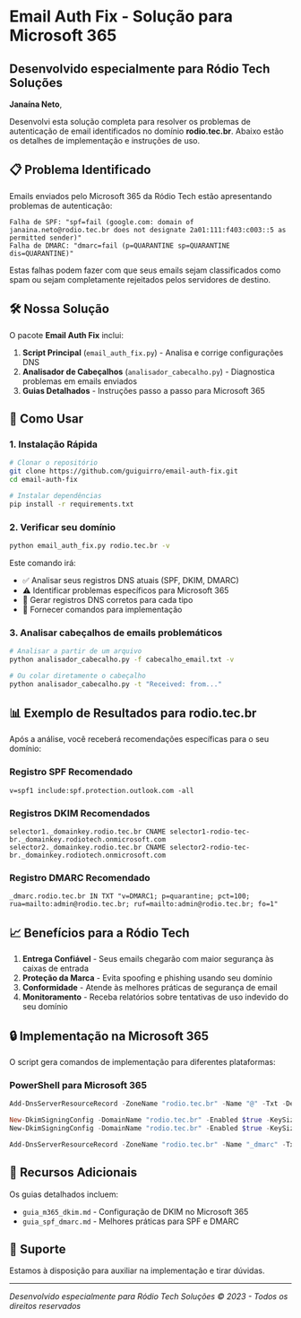 # Email Auth Fix - Solução para Microsoft 365
## Desenvolvido especialmente para Ródio Tech Soluções



**Janaína Neto**,

Desenvolvi esta solução completa para resolver os problemas de autenticação de email identificados no domínio **rodio.tec.br**. Abaixo estão os detalhes de implementação e instruções de uso.

## 📋 Problema Identificado

Emails enviados pelo Microsoft 365 da Ródio Tech estão apresentando problemas de autenticação:

```
Falha de SPF: "spf=fail (google.com: domain of janaina.neto@rodio.tec.br does not designate 2a01:111:f403:c003::5 as permitted sender)"
Falha de DMARC: "dmarc=fail (p=QUARANTINE sp=QUARANTINE dis=QUARANTINE)"
```

Estas falhas podem fazer com que seus emails sejam classificados como spam ou sejam completamente rejeitados pelos servidores de destino.

## 🛠️ Nossa Solução

O pacote **Email Auth Fix** inclui:

1. **Script Principal** (`email_auth_fix.py`) - Analisa e corrige configurações DNS
2. **Analisador de Cabeçalhos** (`analisador_cabecalho.py`) - Diagnostica problemas em emails enviados
3. **Guias Detalhados** - Instruções passo a passo para Microsoft 365

## 🚀 Como Usar

### 1. Instalação Rápida

```bash
# Clonar o repositório
git clone https://github.com/guiguirro/email-auth-fix.git
cd email-auth-fix

# Instalar dependências
pip install -r requirements.txt
```

### 2. Verificar seu domínio

```bash
python email_auth_fix.py rodio.tec.br -v
```

Este comando irá:
- ✅ Analisar seus registros DNS atuais (SPF, DKIM, DMARC)
- ⚠️ Identificar problemas específicos para Microsoft 365
- 📝 Gerar registros DNS corretos para cada tipo
- 🔧 Fornecer comandos para implementação

### 3. Analisar cabeçalhos de emails problemáticos

```bash
# Analisar a partir de um arquivo
python analisador_cabecalho.py -f cabecalho_email.txt -v

# Ou colar diretamente o cabeçalho
python analisador_cabecalho.py -t "Received: from..."
```

## 📊 Exemplo de Resultados para rodio.tec.br

Após a análise, você receberá recomendações específicas para o seu domínio:

### Registro SPF Recomendado
```
v=spf1 include:spf.protection.outlook.com -all
```

### Registros DKIM Recomendados
```
selector1._domainkey.rodio.tec.br CNAME selector1-rodio-tec-br._domainkey.rodiotech.onmicrosoft.com
selector2._domainkey.rodio.tec.br CNAME selector2-rodio-tec-br._domainkey.rodiotech.onmicrosoft.com
```

### Registro DMARC Recomendado
```
_dmarc.rodio.tec.br IN TXT "v=DMARC1; p=quarantine; pct=100; rua=mailto:admin@rodio.tec.br; ruf=mailto:admin@rodio.tec.br; fo=1"
```

## 📈 Benefícios para a Ródio Tech

1. **Entrega Confiável** - Seus emails chegarão com maior segurança às caixas de entrada
2. **Proteção da Marca** - Evita spoofing e phishing usando seu domínio
3. **Conformidade** - Atende às melhores práticas de segurança de email
4. **Monitoramento** - Receba relatórios sobre tentativas de uso indevido do seu domínio

## 🔒 Implementação na Microsoft 365

O script gera comandos de implementação para diferentes plataformas:

### PowerShell para Microsoft 365
```powershell
Add-DnsServerResourceRecord -ZoneName "rodio.tec.br" -Name "@" -Txt -DescriptiveText "v=spf1 include:spf.protection.outlook.com -all" -TimeToLive 01:00:00

New-DkimSigningConfig -DomainName "rodio.tec.br" -Enabled $true -KeySize 2048 -Selector1 "selector1._domainkey.rodio.tec.br"
New-DkimSigningConfig -DomainName "rodio.tec.br" -Enabled $true -KeySize 2048 -Selector2 "selector2._domainkey.rodio.tec.br"

Add-DnsServerResourceRecord -ZoneName "rodio.tec.br" -Name "_dmarc" -Txt -DescriptiveText "v=DMARC1; p=quarantine; pct=100; rua=mailto:admin@rodio.tec.br; ruf=mailto:admin@rodio.tec.br; fo=1" -TimeToLive 01:00:00
```

## 📖 Recursos Adicionais

Os guias detalhados incluem:
- `guia_m365_dkim.md` - Configuração de DKIM no Microsoft 365
- `guia_spf_dmarc.md` - Melhores práticas para SPF e DMARC

## 📱 Suporte

Estamos à disposição para auxiliar na implementação e tirar dúvidas.

---

*Desenvolvido especialmente para Ródio Tech Soluções*
*© 2023 - Todos os direitos reservados* 
